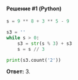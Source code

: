 #### Решение #1 (Python)
```python
s = 9 ** 8 + 3 ** 5 - 9

s3 = ''
while s > 0:
	s3 = str(s % 3) + s3
	s = s // 3

print(s3.count('2'))
```
**Ответ:** 3.
